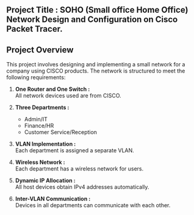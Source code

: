 ## Project Title : SOHO (Small office Home Office) Network Design and Configuration on Cisco Packet Tracer.

## Project Overview
This project involves designing and implementing a small network for a company using CISCO products. The network is structured to meet the following requirements:

1.  **One Router and One Switch :** 
    <br/> All  network devices used are from CISCO.

2.  **Three Departments :**
       - Admin/IT
       - Finance/HR
       - Customer Service/Reception

3.   **VLAN Implementation :** 
     <br/> Each department is assigned a separate VLAN.

4.   **Wireless Network :**
     <br/> Each department has a wireless network for users.

5.   **Dynamic IP Allocation :**
     <br/> All host devices obtain IPv4 addresses automatically.

6.   **Inter-VLAN Communication :**
     <br/> Devices in all departments can communicate with each other.
